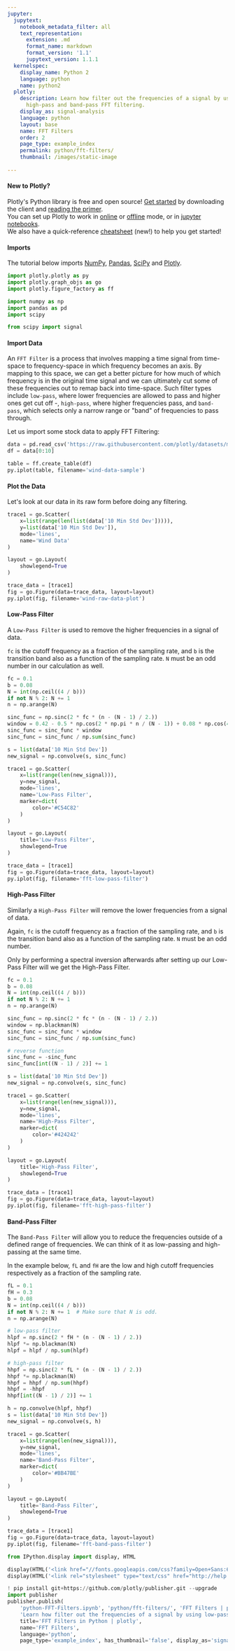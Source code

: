 ```yaml
---
jupyter:
  jupytext:
    notebook_metadata_filter: all
    text_representation:
      extension: .md
      format_name: markdown
      format_version: '1.1'
      jupytext_version: 1.1.1
  kernelspec:
    display_name: Python 2
    language: python
    name: python2
  plotly:
    description: Learn how filter out the frequencies of a signal by using low-pass,
      high-pass and band-pass FFT filtering.
    display_as: signal-analysis
    language: python
    layout: base
    name: FFT Filters
    order: 2
    page_type: example_index
    permalink: python/fft-filters/
    thumbnail: /images/static-image
    
---
```


#### New to Plotly?
Plotly's Python library is free and open source! [Get started](https://plot.ly/python/getting-started/) by downloading the client and [reading the primer](https://plot.ly/python/getting-started/).
<br>You can set up Plotly to work in [online](https://plot.ly/python/getting-started/#initialization-for-online-plotting) or [offline](https://plot.ly/python/getting-started/#initialization-for-offline-plotting) mode, or in [jupyter notebooks](https://plot.ly/python/getting-started/#start-plotting-online).
<br>We also have a quick-reference [cheatsheet](https://images.plot.ly/plotly-documentation/images/python_cheat_sheet.pdf) (new!) to help you get started!


#### Imports
The tutorial below imports [NumPy](http://www.numpy.org/), [Pandas](https://plot.ly/pandas/intro-to-pandas-tutorial/), [SciPy](https://www.scipy.org/) and [Plotly](https://plot.ly/python/getting-started/).

```python
import plotly.plotly as py
import plotly.graph_objs as go
import plotly.figure_factory as ff

import numpy as np
import pandas as pd
import scipy

from scipy import signal
```

#### Import Data
An `FFT Filter` is a process that involves mapping a time signal from time-space to frequency-space in which frequency becomes an axis. By mapping to this space, we can get a better picture for how much of which frequency is in the original time signal and we can ultimately cut some of these frequencies out to remap back into time-space. Such filter types include `low-pass`, where lower frequencies are allowed to pass and higher ones get cut off -, `high-pass`, where higher frequencies pass, and `band-pass`, which selects only a narrow range or "band" of frequencies to pass through.

Let us import some stock data to apply FFT Filtering:

```python
data = pd.read_csv('https://raw.githubusercontent.com/plotly/datasets/master/wind_speed_laurel_nebraska.csv')
df = data[0:10]

table = ff.create_table(df)
py.iplot(table, filename='wind-data-sample')
```

#### Plot the Data
Let's look at our data in its raw form before doing any filtering.

```python
trace1 = go.Scatter(
    x=list(range(len(list(data['10 Min Std Dev'])))),
    y=list(data['10 Min Std Dev']),
    mode='lines',
    name='Wind Data'
)

layout = go.Layout(
    showlegend=True
)

trace_data = [trace1]
fig = go.Figure(data=trace_data, layout=layout)
py.iplot(fig, filename='wind-raw-data-plot')
```

#### Low-Pass Filter
A `Low-Pass Filter` is used to remove the higher frequencies in a signal of data.

`fc` is the cutoff frequency as a fraction of the sampling rate, and `b` is the transition band also as a function of the sampling rate. `N` must be an odd number in our calculation as well.

```python
fc = 0.1
b = 0.08
N = int(np.ceil((4 / b)))
if not N % 2: N += 1
n = np.arange(N)

sinc_func = np.sinc(2 * fc * (n - (N - 1) / 2.))
window = 0.42 - 0.5 * np.cos(2 * np.pi * n / (N - 1)) + 0.08 * np.cos(4 * np.pi * n / (N - 1))
sinc_func = sinc_func * window
sinc_func = sinc_func / np.sum(sinc_func)

s = list(data['10 Min Std Dev'])
new_signal = np.convolve(s, sinc_func)

trace1 = go.Scatter(
    x=list(range(len(new_signal))),
    y=new_signal,
    mode='lines',
    name='Low-Pass Filter',
    marker=dict(
        color='#C54C82'
    )
)

layout = go.Layout(
    title='Low-Pass Filter',
    showlegend=True
)

trace_data = [trace1]
fig = go.Figure(data=trace_data, layout=layout)
py.iplot(fig, filename='fft-low-pass-filter')
```

#### High-Pass Filter
Similarly a `High-Pass Filter` will remove the lower frequencies from a signal of data.

Again, `fc` is the cutoff frequency as a fraction of the sampling rate, and `b` is the transition band also as a function of the sampling rate. `N` must be an odd number.

Only by performing a spectral inversion afterwards after setting up our Low-Pass Filter will we get the High-Pass Filter.

```python
fc = 0.1
b = 0.08
N = int(np.ceil((4 / b)))
if not N % 2: N += 1
n = np.arange(N)

sinc_func = np.sinc(2 * fc * (n - (N - 1) / 2.))
window = np.blackman(N)
sinc_func = sinc_func * window
sinc_func = sinc_func / np.sum(sinc_func)

# reverse function
sinc_func = -sinc_func
sinc_func[int((N - 1) / 2)] += 1

s = list(data['10 Min Std Dev'])
new_signal = np.convolve(s, sinc_func)

trace1 = go.Scatter(
    x=list(range(len(new_signal))),
    y=new_signal,
    mode='lines',
    name='High-Pass Filter',
    marker=dict(
        color='#424242'
    )
)

layout = go.Layout(
    title='High-Pass Filter',
    showlegend=True
)

trace_data = [trace1]
fig = go.Figure(data=trace_data, layout=layout)
py.iplot(fig, filename='fft-high-pass-filter')
```

#### Band-Pass Filter
The `Band-Pass Filter` will allow you to reduce the frequencies outside of a defined range of frequencies. We can think of it as low-passing and high-passing at the same time.

In the example below, `fL` and `fH` are the low and high cutoff frequencies respectively as a fraction of the sampling rate.

```python
fL = 0.1
fH = 0.3
b = 0.08
N = int(np.ceil((4 / b)))
if not N % 2: N += 1  # Make sure that N is odd.
n = np.arange(N)

# low-pass filter
hlpf = np.sinc(2 * fH * (n - (N - 1) / 2.))
hlpf *= np.blackman(N)
hlpf = hlpf / np.sum(hlpf)

# high-pass filter
hhpf = np.sinc(2 * fL * (n - (N - 1) / 2.))
hhpf *= np.blackman(N)
hhpf = hhpf / np.sum(hhpf)
hhpf = -hhpf
hhpf[int((N - 1) / 2)] += 1

h = np.convolve(hlpf, hhpf)
s = list(data['10 Min Std Dev'])
new_signal = np.convolve(s, h)

trace1 = go.Scatter(
    x=list(range(len(new_signal))),
    y=new_signal,
    mode='lines',
    name='Band-Pass Filter',
    marker=dict(
        color='#BB47BE'
    )
)

layout = go.Layout(
    title='Band-Pass Filter',
    showlegend=True
)

trace_data = [trace1]
fig = go.Figure(data=trace_data, layout=layout)
py.iplot(fig, filename='fft-band-pass-filter')
```

```python
from IPython.display import display, HTML

display(HTML('<link href="//fonts.googleapis.com/css?family=Open+Sans:600,400,300,200|Inconsolata|Ubuntu+Mono:400,700" rel="stylesheet" type="text/css" />'))
display(HTML('<link rel="stylesheet" type="text/css" href="http://help.plot.ly/documentation/all_static/css/ipython-notebook-custom.css">'))

! pip install git+https://github.com/plotly/publisher.git --upgrade
import publisher
publisher.publish(
    'python-FFT-Filters.ipynb', 'python/fft-filters/', 'FFT Filters | plotly',
    'Learn how filter out the frequencies of a signal by using low-pass, high-pass and band-pass FFT filtering.',
    title='FFT Filters in Python | plotly',
    name='FFT Filters',
    language='python',
    page_type='example_index', has_thumbnail='false', display_as='signal-analysis', order=2)
```

```python

```
